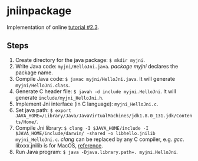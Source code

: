 # jniinpackage
Implementation of online [tutorial #2.3](https://www3.ntu.edu.sg/home/ehchua/programming/java/JavaNativeInterface.html).

## Steps
1. Create directory for the java package: `$ mkdir myjni`.
1. Write Java code: `myjni/HelloJni.java`.  _package myjni_ declares the package name.
1. Compile Java code: `$ javac myjni/HelloJni.java`.  It will generate `myjni/HelloJni.class`.
1. Generate C header file: `$ javah -d include myjni.HelloJni`.  It will generate `include/myjni_HelloJni.h`.
1. Implement Jni interface (in C language): `myjni_HelloJni.c`.
1. Set java path: `$ export JAVA_HOME=/Library/Java/JavaVirtualMachines/jdk1.8.0_131.jdk/Contents/Home/`.
1. Compile Jni library: `$ clang -I $JAVA_HOME/include -I $JAVA_HOME/include/darwin/ -shared -o libhello.jnilib myjni_HelloJni.c`.  _clang_ can be replaced by any C compiler, e.g. _gcc_.  libxxx.jnilib is for MacOS, [reference](https://stackoverflow.com/questions/761639).
1. Run Java program: `$ java -Djava.library.path=. myjni.HelloJni`.
